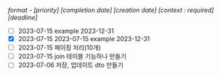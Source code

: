 <em> format - [priority] [completion date] [creation date] [context : required] [deadline] </em>

- [ ] 2023-07-15 example 2023-12-31
- [x] 2023-07-15 2023-07-15 example 2023-12-31
- [ ] 2023-07-15 페이징 처리(10개)
- [ ] 2023-07-15 join 테이블 기능하나 만들기
- [ ] 2023-07-06 저장, 업데이트 dto 만들기